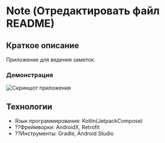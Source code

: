 # Note (Отредактировать файл README)

## Краткое описание
Приложение для ведения заметок.

### Демонстрация
![Скриншот приложения](path_to_screenshot.png)

## Технологии
- Язык программирования: Kotlin(JetpackCompose)
- ??Фреймворки: AndroidX, Retrofit
- ??Инструменты: Gradle, Android Studio

